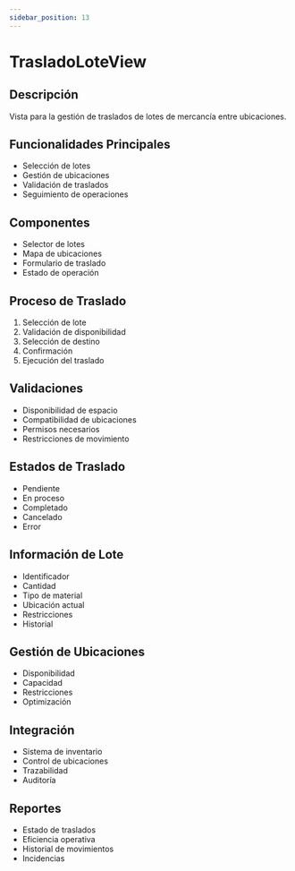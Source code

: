 ```yaml
---
sidebar_position: 13
---
```


# TrasladoLoteView

## Descripción
Vista para la gestión de traslados de lotes de mercancía entre ubicaciones.

## Funcionalidades Principales
- Selección de lotes
- Gestión de ubicaciones
- Validación de traslados
- Seguimiento de operaciones

## Componentes
- Selector de lotes
- Mapa de ubicaciones
- Formulario de traslado
- Estado de operación

## Proceso de Traslado
1. Selección de lote
2. Validación de disponibilidad
3. Selección de destino
4. Confirmación
5. Ejecución del traslado

## Validaciones
- Disponibilidad de espacio
- Compatibilidad de ubicaciones
- Permisos necesarios
- Restricciones de movimiento

## Estados de Traslado
- Pendiente
- En proceso
- Completado
- Cancelado
- Error

## Información de Lote
- Identificador
- Cantidad
- Tipo de material
- Ubicación actual
- Restricciones
- Historial

## Gestión de Ubicaciones
- Disponibilidad
- Capacidad
- Restricciones
- Optimización

## Integración
- Sistema de inventario
- Control de ubicaciones
- Trazabilidad
- Auditoría

## Reportes
- Estado de traslados
- Eficiencia operativa
- Historial de movimientos
- Incidencias